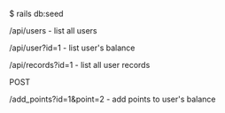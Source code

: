 
$ rails db:seed

/api/users - list all users

/api/user?id=1 - list user's balance

/api/records?id=1 - list all user records

POST

/add_points?id=1&point=2 - add points to user's balance
